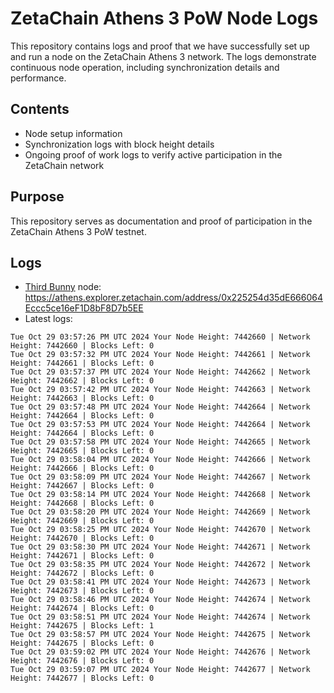 # ZetaChain Athens 3 PoW Node Logs
This repository contains logs and proof that we have successfully set up and run a node on the ZetaChain Athens 3 network. The logs demonstrate continuous node operation, including synchronization details and performance.

## Contents
- Node setup information
- Synchronization logs with block height details
- Ongoing proof of work logs to verify active participation in the ZetaChain network

## Purpose
This repository serves as documentation and proof of participation in the ZetaChain Athens 3 PoW testnet.

## Logs

- [Third Bunny](https://thirdbunny.xyz/) node: https://athens.explorer.zetachain.com/address/0x225254d35dE666064Eccc5ce16eF1D8bF8D7b5EE
- Latest logs:
```
Tue Oct 29 03:57:26 PM UTC 2024 Your Node Height: 7442660 | Network Height: 7442660 | Blocks Left: 0
Tue Oct 29 03:57:32 PM UTC 2024 Your Node Height: 7442661 | Network Height: 7442661 | Blocks Left: 0
Tue Oct 29 03:57:37 PM UTC 2024 Your Node Height: 7442662 | Network Height: 7442662 | Blocks Left: 0
Tue Oct 29 03:57:42 PM UTC 2024 Your Node Height: 7442663 | Network Height: 7442663 | Blocks Left: 0
Tue Oct 29 03:57:48 PM UTC 2024 Your Node Height: 7442664 | Network Height: 7442664 | Blocks Left: 0
Tue Oct 29 03:57:53 PM UTC 2024 Your Node Height: 7442664 | Network Height: 7442664 | Blocks Left: 0
Tue Oct 29 03:57:58 PM UTC 2024 Your Node Height: 7442665 | Network Height: 7442665 | Blocks Left: 0
Tue Oct 29 03:58:04 PM UTC 2024 Your Node Height: 7442666 | Network Height: 7442666 | Blocks Left: 0
Tue Oct 29 03:58:09 PM UTC 2024 Your Node Height: 7442667 | Network Height: 7442667 | Blocks Left: 0
Tue Oct 29 03:58:14 PM UTC 2024 Your Node Height: 7442668 | Network Height: 7442668 | Blocks Left: 0
Tue Oct 29 03:58:20 PM UTC 2024 Your Node Height: 7442669 | Network Height: 7442669 | Blocks Left: 0
Tue Oct 29 03:58:25 PM UTC 2024 Your Node Height: 7442670 | Network Height: 7442670 | Blocks Left: 0
Tue Oct 29 03:58:30 PM UTC 2024 Your Node Height: 7442671 | Network Height: 7442671 | Blocks Left: 0
Tue Oct 29 03:58:35 PM UTC 2024 Your Node Height: 7442672 | Network Height: 7442672 | Blocks Left: 0
Tue Oct 29 03:58:41 PM UTC 2024 Your Node Height: 7442673 | Network Height: 7442673 | Blocks Left: 0
Tue Oct 29 03:58:46 PM UTC 2024 Your Node Height: 7442674 | Network Height: 7442674 | Blocks Left: 0
Tue Oct 29 03:58:51 PM UTC 2024 Your Node Height: 7442674 | Network Height: 7442675 | Blocks Left: 1
Tue Oct 29 03:58:57 PM UTC 2024 Your Node Height: 7442675 | Network Height: 7442675 | Blocks Left: 0
Tue Oct 29 03:59:02 PM UTC 2024 Your Node Height: 7442676 | Network Height: 7442676 | Blocks Left: 0
Tue Oct 29 03:59:07 PM UTC 2024 Your Node Height: 7442677 | Network Height: 7442677 | Blocks Left: 0
```
